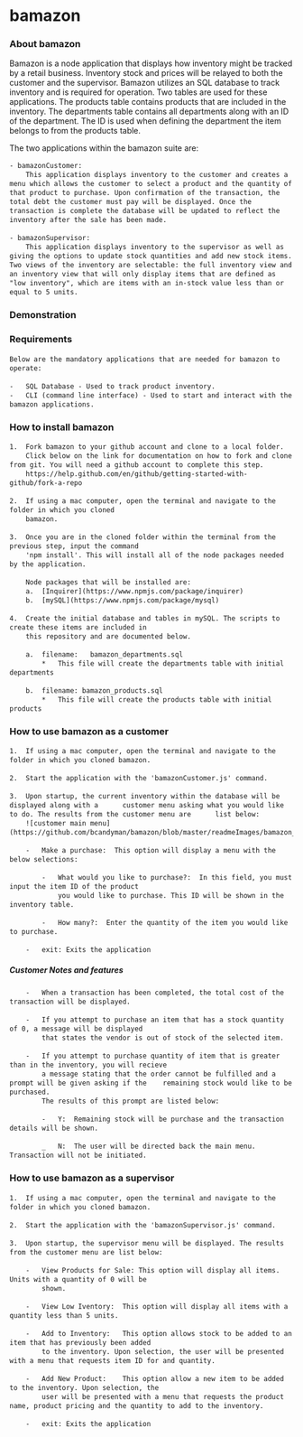# bamazon


### About bamazon


Bamazon is a node application that displays how inventory might be tracked by a retail business. Inventory stock and prices will be relayed to both the customer and the supervisor. Bamazon utilizes an SQL database to track inventory and is required for operation. Two tables are used for these applications. The products table contains products that are included in the inventory. The departments table contains all departments along with an ID of the department. The ID is used when defining the department the item belongs to from the products table. 

The two applications within the bamazon suite are:

    - bamazonCustomer:
        This application displays inventory to the customer and creates a menu which allows the customer to select a product and the quantity of that product to purchase. Upon confirmation of the transaction, the total debt the customer must pay will be displayed. Once the transaction is complete the database will be updated to reflect the inventory after the sale has been made.

    - bamazonSupervisor:
        This application displays inventory to the supervisor as well as giving the options to update stock quantities and add new stock items. Two views of the inventory are selectable: the full inventory view and an inventory view that will only display items that are defined as "low inventory", which are items with an in-stock value less than or equal to 5 units. 



### Demonstration



### Requirements


    Below are the mandatory applications that are needed for bamazon to operate:

    -   SQL Database - Used to track product inventory.
    -   CLI (command line interface) - Used to start and interact with the bamazon applications.



### How to install bamazon

    1.  Fork bamazon to your github account and clone to a local folder. 
        Click below on the link for documentation on how to fork and clone from git. You will need a github account to complete this step.
        https://help.github.com/en/github/getting-started-with-github/fork-a-repo

    2.  If using a mac computer, open the terminal and navigate to the folder in which you cloned 
        bamazon.

    3.  Once you are in the cloned folder within the terminal from the previous step, input the command 
        'npm install'. This will install all of the node packages needed by the application.

        Node packages that will be installed are:
        a.  [Inquirer](https://www.npmjs.com/package/inquirer)
        b.  [mySQL](https://www.npmjs.com/package/mysql)

    4.  Create the initial database and tables in mySQL. The scripts to create these items are included in
        this repository and are documented below.

        a.  filename:   bamazon_departments.sql
            *   This file will create the departments table with initial departments

        b.  filename: bamazon_products.sql
            *   This file will create the products table with initial products



### How to use bamazon as a customer

    1.  If using a mac computer, open the terminal and navigate to the folder in which you cloned bamazon.

    2.  Start the application with the 'bamazonCustomer.js' command.

    3.  Upon startup, the current inventory within the database will be displayed along with a      customer menu asking what you would like to do. The results from the customer menu are      list below:
        ![customer main menu](https://github.com/bcandyman/bamazon/blob/master/readmeImages/bamazon_customer_mainMenu.png)

        -   Make a purchase:  This option will display a menu with the below selections:

            -   What would you like to purchase?:  In this field, you must input the item ID of the product
                you would like to purchase. This ID will be shown in the inventory table.
            
            -   How many?:  Enter the quantity of the item you would like to purchase.

        -   exit: Exits the application

#####   Customer Notes and features

        -   When a transaction has been completed, the total cost of the transaction will be displayed.
        
        -   If you attempt to purchase an item that has a stock quantity of 0, a message will be displayed
            that states the vendor is out of stock of the selected item.
        
        -   If you attempt to purchase quantity of item that is greater than in the inventory, you will recieve
            a message stating that the order cannot be fulfilled and a prompt will be given asking if the    remaining stock would like to be purchased. 
            The results of this prompt are listed below:
            
            -   Y:  Remaining stock will be purchase and the transaction details will be shown.
            
            _   N:  The user will be directed back the main menu. Transaction will not be initiated.



### How to use bamazon as a supervisor

    1.  If using a mac computer, open the terminal and navigate to the folder in which you cloned bamazon.

    2.  Start the application with the 'bamazonSupervisor.js' command.

    3.  Upon startup, the supervisor menu will be displayed. The results from the customer menu are list below:

        -   View Products for Sale: This option will display all items. Units with a quantity of 0 will be
            shown.

        -   View Low Iventory:  This option will display all items with a quantity less than 5 units.

        -   Add to Inventory:   This option allows stock to be added to an item that has previously been added
            to the inventory. Upon selection, the user will be presented with a menu that requests item ID for and quantity.

        -   Add New Product:    This option allow a new item to be added to the inventory. Upon selection, the
            user will be presented with a menu that requests the product name, product pricing and the quantity to add to the inventory.

        -   exit: Exits the application


